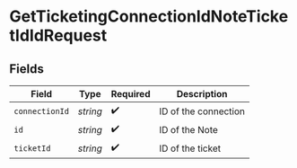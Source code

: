 # GetTicketingConnectionIdNoteTicketIdIdRequest


## Fields

| Field                | Type                 | Required             | Description          |
| -------------------- | -------------------- | -------------------- | -------------------- |
| `connectionId`       | *string*             | :heavy_check_mark:   | ID of the connection |
| `id`                 | *string*             | :heavy_check_mark:   | ID of the Note       |
| `ticketId`           | *string*             | :heavy_check_mark:   | ID of the ticket     |